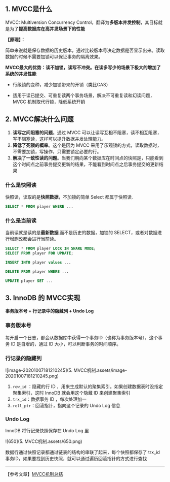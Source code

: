 ## 1. MVCC是什么

MVCC: Multiversion Concurrency Control，翻译为**多版本并发控制**，其目标就是为了**提高数据库在高并发场景下的性能**

**【原理】：**

简单来说就是保存数据的历史版本，通过比较版本号决定数据是否显示出来。读取数据的时候不需要加锁可以保证事务的隔离效果。

**MVCC最大的优势：读不加锁，读写不冲突。在读多写少的场景下极大的增加了系统的并发性能**

- 行级锁的变种，减少加锁带来的开销（类比CAS）

- 适用于读已提交、可重复读两个事务场景，解决不可重复读和幻读问题，MVCC 机制取代行锁，降低系统开销

## 2. MVCC解决什么问题

1. **读写之间阻塞的问题**。通过 MVCC 可以让读写互相不阻塞，读不相互阻塞，写不阻塞读，这样可以提升数据并发处理能力。
2. **降低了死锁的概率**。这个是因为 MVCC 采用了乐观锁的方式，读取数据时，不需要加锁，写操作，只需要锁定必要的行。
3. **解决了一致性读的问题**。当我们朝向某个数据库在时间点的快照是，只能看到这个时间点之前事务提交更新的结果，不能看到时间点之后事务提交的更新结果

### 什么是快照读

快照读，读取的是**快照数据**，不加锁的简单 Select 都属于快照读.

```sql
SELECT * FROM player WHERE ...
```

### 什么是当前读

当前读就是读的是**最新数据**,而不是历史的数据，加锁的 SELECT，或者对数据进行增删改都会进行当前读。

```sql
SELECT * FROM player LOCK IN SHARE MODE;
SELECT FROM player FOR UPDATE;

INSERT INTO player values ...

DELETE FROM player WHERE ...

UPDATE player SET ...
```

##  3. InnoDB 的 MVCC实现

**事务版本号 + 行记录中的隐藏列  + Undo Log**

### 事务版本号

每开启一个日志，都会从数据库中获得一个事务ID（也称为事务版本号），这个事务 ID 是自增的，通过 ID 大小，可以判断事务的时间顺序。

### 行记录的隐藏列

![image-20201007181210245](5. MVCC机制.assets/image-20201007181210245.png)

1. `row_id` ：隐藏的行 ID ，用来生成默认的聚集索引。如果创建数据表时没指定聚集索引，这时 InnoDB 就会用这个隐藏 ID 来创建聚集索引
2. `trx_id`：数据事务 ID ，每次处理加一
3. `roll_ptr`：回滚指针，指向这个记录的 Undo Log 信息

### Undo Log

InnoDB 将行记录快照保存在 Undo Log 里

![650](5. MVCC机制.assets/650.png)

数据行通过快照记录都通过链表的结构的串联了起来，每个快照都保存了 trx_id 事务ID，如果要找到历史快照，就可以通过遍历回滚指针的方式进行查找









------------------

【参考文章】[MVCC机制总结](https://seven.geekfun.club/article/16)